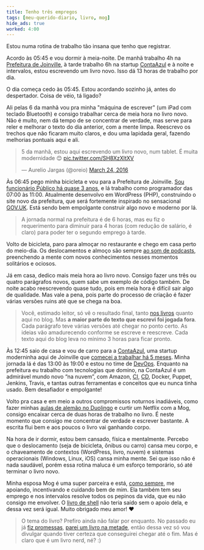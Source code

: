 ```yaml
---
title: Tenho três empregos
tags: [meu-querido-diario, livro, mog]
hide_ads: true
worked: 4:00
---
```


Estou numa rotina de trabalho tão insana que tenho que registrar.

Acordo às 05:45 e vou dormir à meia-noite. De manhã trabalho 4h na [Prefeitura de Joinville](https://www.joinville.sc.gov.br/), à tarde trabalho 6h na startup [ContaAzul](https://contaazul.com/sobre) e à noite e intervalos, estou escrevendo um livro novo. Isso dá 13 horas de trabalho por dia.

O dia começa cedo às 05:45. Estou acordando sozinho já, antes do despertador. Coisa de véio, tá ligado?

Ali pelas 6 da manhã vou pra minha "máquina de escrever" (um iPad com teclado Bluetooth) e consigo trabalhar cerca de meia hora no livro novo. Não é muito, nem dá tempo de se concentrar de verdade, mas serve para reler e melhorar o texto do dia anterior, com a mente limpa. Reescrevo os trechos que não ficaram muito claros, e dou uma lapidada geral, fazendo melhorias pontuais aqui e ali.

<blockquote class="twitter-tweet" data-lang="en"><p lang="pt" dir="ltr">5 da manhã, estou aqui escrevendo um livro novo, num tablet. É muita modernidade 😊 <a href="https://t.co/SH8XzXltXV">pic.twitter.com/SH8XzXltXV</a></p>&mdash; Aurelio Jargas (@oreio) <a href="https://twitter.com/oreio/status/712918596670906368">March 24, 2016</a></blockquote>
<script async src="//platform.twitter.com/widgets.js" charset="utf-8"></script>

Às 06:45 pego minha bicicleta e vou para a Prefeitura de Joinville. [Sou funcionário Público há quase 3 anos](http://aurelio.net/blog/2014/11/08/funcionario-publico/), e lá trabalho como programador das 07:00 às 11:00. Atualmente desenvolvo em WordPress (PHP), construindo o site novo da prefeitura, que será fortemente inspirado no sensacional [GOV.UK](https://www.gov.uk/). Está sendo bem empolgante construir algo novo e moderno por lá.

> A jornada normal na prefeitura é de 6 horas, mas eu fiz o requerimento para diminuir para 4 horas (com redução de salário, é claro) para poder ter o segundo emprego à tarde.

Volto de bicicleta, paro para almoçar no restaurante e chego em casa perto do meio-dia. Os deslocamentos e almoço são sempre [ao som de podcasts](http://aurelio.net/blog/2015/03/17/top-podcasts-2015/), preenchendo a mente com novos conhecimentos nesses momentos solitários e ociosos.

Já em casa, dedico mais meia hora ao livro novo. Consigo fazer uns três ou quatro parágrafos novos, quem sabe um exemplo de código também. De noite acabo reescrevendo quase tudo, pois em meia hora é difícil sair algo de qualidade. Mas vale a pena, pois parte do processo de criação é fazer várias versões ruins até que se chega na boa.

> Você, estimado leitor, só vê o resultado final, tanto [nos livros](http://aurelio.net/livro/) quanto aqui no blog. Mas **a maior parte do texto que escrevi foi jogada fora**. Cada parágrafo teve várias versões até chegar no ponto certo. As ideias vão amadurecendo conforme se escreve e reescreve. Cada texto aqui do blog leva no mínimo 3 horas para ficar pronto.

Às 12:45 saio de casa e vou de carro para a [ContaAzul](https://contaazul.com/sobre), uma startup moderninha aqui de Joinville que [comecei a trabalhar há 5 meses](https://twitter.com/oreio/status/669159255509987328). Minha jornada lá é das 13:00 às 19:00 e estou no time de [DevOps](https://en.wikipedia.org/wiki/DevOps). Enquanto na prefeitura eu trabalho com tecnologias que domino, na ContaAzul é um admirável mundo novo “na nuvem”, com Amazon, [CI](https://en.wikipedia.org/wiki/Continuous_integration), [CD](https://en.wikipedia.org/wiki/Continuous_delivery), Docker, Puppet, Jenkins, Travis, e tantas outras ferramentas e conceitos que eu nunca tinha usado. Bem desafiador e empolgante!

Volto pra casa e em meio a outros compromissos noturnos inadiáveis, como fazer minhas [aulas de alemão no Duolingo](https://twitter.com/oreio/status/705533067197337606) e curtir um Netflix com a Mog, consigo encaixar cerca de duas horas de trabalho no livro. É neste momento que consigo me concentrar de verdade e escrever bastante. A escrita flui bem e aos poucos o livro vai ganhando corpo.

Na hora de ir dormir, estou bem cansado, física e mentalmente. Percebo que o deslocamento (seja de bicicleta, ônibus ou carro) cansa meu corpo, e o chaveamento de contextos (WordPress, livro, nuvem) e sistemas operacionais (Windows, Linux, iOS) cansa minha mente. Sei que isso não é nada saudável, porém essa rotina maluca é um esforço temporário, só até terminar o livro novo.

Minha esposa Mog é uma super parceira e está, [como sempre](http://aurelio.net/tags/#mog), me apoiando, incentivando e cuidando bem de mim. Ela também tem seu emprego e nos intervalos resolve todos os pepinos da vida, que eu não consigo me envolver. O [livro de shell](https://www.shellscript.com.br) não teria saído sem o apoio dela, e dessa vez será igual. Muito obrigado meu amor! ❤️

> O tema do livro? Prefiro ainda não falar por enquanto. No passado eu já [fiz promessas](http://aurelio.net/blog/2011/06/24/vi-livro-sed-txt/), [parei um livro na metade](http://aurelio.net/blog/2005/11/17/livro-novo-dominando-o-sed/), então dessa vez só vou divulgar quando tiver certeza que conseguirei chegar até o fim. Mas é claro que é um livro nerd, né? :)
